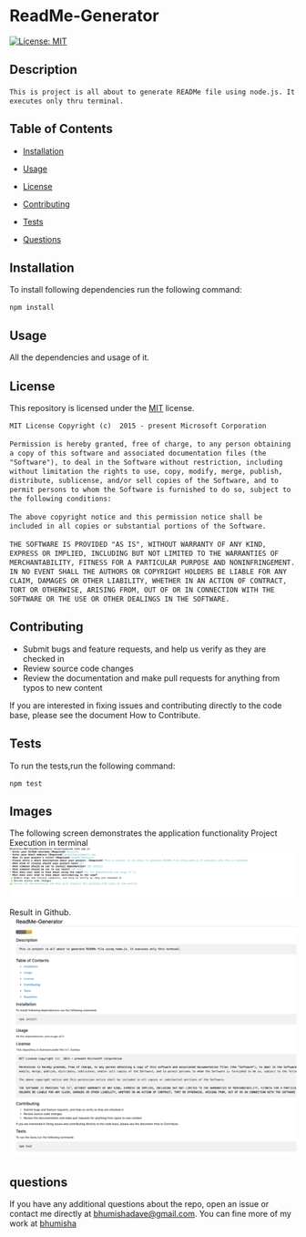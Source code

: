 
  # ReadMe-Generator 
  [![License: MIT](https://img.shields.io/badge/License-MIT-yellow.svg)](https://opensource.org/licenses/MIT)
  
  
  ## Description
    This is project is all about to generate READMe file using node.js. It executes only thru terminal.
  
  ## Table of Contents
  * [Installation](#installation)

  * [Usage](#usage)

  * [License](#license)

  * [Contributing](#contributing)

  * [Tests](#tests)

  * [Questions](#questions)


  ## Installation
  To install following dependencies run the following command:

    npm install

  ## Usage
  All the dependencies and usage of it.
  
  ## License 
  
This repository is licensed under the [MIT](https://opensource.org/licenses/MIT) license.

    MIT License Copyright (c)  2015 - present Microsoft Corporation

    Permission is hereby granted, free of charge, to any person obtaining a copy of this software and associated documentation files (the "Software"), to deal in the Software without restriction, including without limitation the rights to use, copy, modify, merge, publish, distribute, sublicense, and/or sell copies of the Software, and to permit persons to whom the Software is furnished to do so, subject to the following conditions:

    The above copyright notice and this permission notice shall be included in all copies or substantial portions of the Software.

    THE SOFTWARE IS PROVIDED "AS IS", WITHOUT WARRANTY OF ANY KIND, EXPRESS OR IMPLIED, INCLUDING BUT NOT LIMITED TO THE WARRANTIES OF MERCHANTABILITY, FITNESS FOR A PARTICULAR PURPOSE AND NONINFRINGEMENT. IN NO EVENT SHALL THE AUTHORS OR COPYRIGHT HOLDERS BE LIABLE FOR ANY CLAIM, DAMAGES OR OTHER LIABILITY, WHETHER IN AN ACTION OF CONTRACT, TORT OR OTHERWISE, ARISING FROM, OUT OF OR IN CONNECTION WITH THE SOFTWARE OR THE USE OR OTHER DEALINGS IN THE SOFTWARE.
    
  
  ## Contributing
  * Submit bugs and feature requests, and help us verify as they are checked in
* Review source code changes
* Review the documentation and make pull requests for anything from typos to new content


If you are interested in fixing issues and contributing directly to the code base, please see the document How to Contribute.
  
  ## Tests
  To run the tests,run the following command:
    
    npm test
  
  ## Images 
  The following screen demonstrates the application functionality
  Project Execution in terminal
  ![Project Execution](src/images/terminalExecution.png)

  Result in Github.
  ![Github Execution](src/images/sampleReadMe.png)

  ## questions
  
  If you have any additional questions about the repo, open an issue or contact me directly at bhumishadave@gmail.com.
  You can fine more of my work at [bhumisha](https://github.com/bhumisha)
 

